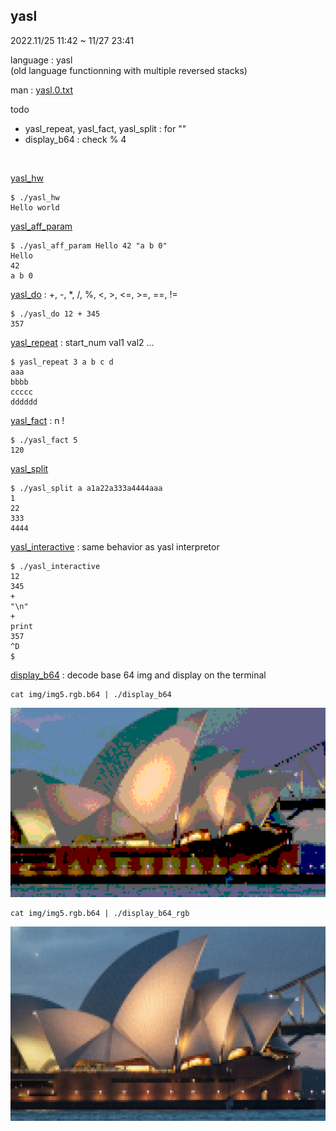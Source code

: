 ## yasl

2022.11/25 11:42 ~ 11/27 23:41  

language : yasl  
(old language functionning with multiple reversed stacks)  

man : [yasl.0.txt](tools_from_42/yasl.0.txt)  

todo
- yasl_repeat, yasl_fact, yasl_split : for ""
- display_b64 : check % 4

<br>

[yasl_hw](yasl_hw)
```
$ ./yasl_hw
Hello world
```

[yasl_aff_param](yasl_aff_param)
```
$ ./yasl_aff_param Hello 42 "a b 0"
Hello
42
a b 0
```

[yasl_do](yasl_do) : +, -, *, /, %, <, >, <=, >=, ==, !=
```
$ ./yasl_do 12 + 345
357
```

[yasl_repeat](yasl_repeat) : start_num val1 val2 ...
```
$ yasl_repeat 3 a b c d
aaa
bbbb
ccccc
dddddd
```

[yasl_fact](yasl_fact) : n !
```
$ ./yasl_fact 5
120
```

[yasl_split](yasl_split)
```
$ ./yasl_split a a1a22a333a4444aaa
1
22
333
4444
```

[yasl_interactive](yasl_interactive) : same behavior as yasl interpretor
```
$ ./yasl_interactive
12
345
+
"\n"
+
print
357
^D
$
```

[display_b64](display_b64) : decode base 64 img and display on the terminal
```
cat img/img5.rgb.b64 | ./display_b64
```
![demo](png/operahouse_256.png)

```
cat img/img5.rgb.b64 | ./display_b64_rgb
```
![demo](png/operahouse_rgb.png)